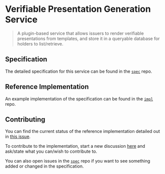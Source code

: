 # Verifiable Presentation Generation Service

> A plugin-based service that allows issuers to render verifiable presentations
> from templates, and store it in a queryable database for holders to
> list/retrieve.

## Specification

The detailed specification for this service can be found in the
[`spec`](https://github.com/verifiable-presentation/spec) repo.

## Reference Implementation

An example implementation of the specification can be found in the
[`impl`](https://github.com/verifiable-presentation/impl) repo.

## Contributing

You can find the current status of the reference implementation
detailed out in [this issue](https://github.com/verifiable-presentation/impl/issues/1).

To contribute to the implementation, start a new discussion
[here](https://github.com/verifiable-presentation/impl/discussions/new?category=contributing)
and ask/state what you can/wish to contribute to.

You can also open issues in the [`spec`](https://github.com/verifiable-presentation/spec)
repo if you want to see something added or changed in the specification.
